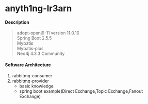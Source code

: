 # anyth1ng-lr3arn

#### Description
> adopt-openj9-11 version 11.0.10  
> Spring Boot 2.5.5  
> Mybatis  
> Mybatis-plus  
> Neo4j 4.3.3 Community  

#### Software Architecture

1. rabbitmq-consumer
2. rabbitmq-provider
    - basic knowledge
    - spring boot example(Direct Exchange,Topic Exchange,Fanout Exchange)

